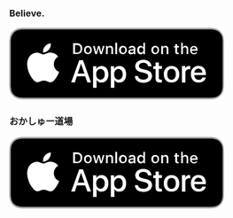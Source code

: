### Believe.
<a href="https://apps.apple.com/jp/app/believe/id6480430036"><img src="https://raw.githubusercontent.com/izuminanami/izuminanami.github.io/main/AppStore.png"></a>

### おかしゅー道場
<a href="https://apps.apple.com/jp/app/%E3%81%8A%E3%81%8B%E3%81%97%E3%82%85%E3%83%BC%E9%81%93%E5%A0%B4/id6504088528"><img src="https://raw.githubusercontent.com/izuminanami/izuminanami.github.io/main/AppStore.png"></a>
